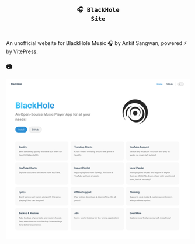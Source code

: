 ### <pre align="center">🎧 BlackHole Site</pre>
<br>

An unofficial website for BlackHole Music 🎧 by Ankit Sangwan, powered ⚡ by VitePress.
<br>

### 📷
<img src="snapshot.png">
